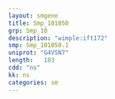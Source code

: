 ```yaml
---
layout: smgene
title: Smp_101050
grp: Smp_10
description: "wimple:ift172"
smp: Smp_101050.1
uniprot: "G4VSN7"
length:   183
cdd: "ns"
kk: ns
categories: sm
---
```

